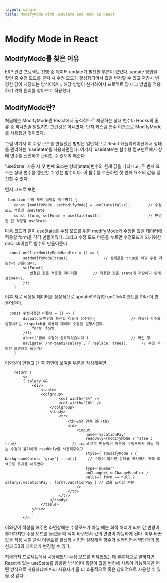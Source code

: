 ```yaml
---
layout: single
title: ModifyMode with useState and Hook in React
---
```


# Modify Mode in React

## ModifyMode를 찾은 이유

ERP 관련 프로젝트 진행 중 데이터 update가 필요한 부분이 있었다.
update 방법을 찾던 중 수정 모드를 클릭 시 수정 모드가 활성화되어서 값을 변경할 수 있고 저장시 변경한 값이 저장되는 방식이였다.
해당 방법이 신기하여서 프로젝트 당시 그 방법을 적용하기 위해 원리를 찾아보고 적용했다.

## ModifyMode란?

처음에는 ModifyMode란 React에서 공식적으로 제공하는 상태 변수나 Hooks의 종류 중 하나인줄 알았지만 그런것은 아니였다.
단지 커스텀 변수 이름으로 ModifyMode를 사용했던 것이였다.
        
그럼 여기서 이 수정 모드를 만들었던 방법은 일반적으로 React 애플리케이션에서 상태를 관리하는 'useState'를 사용하면된다.
여기서 'useState'는 함수형 컴포넌트에서 상태 변수를 선언하고 관리할 수 있도록 해준다.
        
'useState' 사용 시 첫 번째 요소는 상태(state)변수의 현재 값을 나타내고, 두 번째 요소는 상태 변수를 갱신할 수 있는 함수이다.
이 함수를 호출하면 첫 번째 요소의 값을 갱신할 수 있다.

먼저 코드로 보면
```
 function 수정 모드 실행할 함수명() {
    const [modifyMode, setModifyMode] = useState(false);        // 수정 모드 적용할 useState
    const [form, setForm] = useState(null);                     // 변경된 값 적용할 useState
```
다음 코드와 같이 useState를 수정 모드를 위한 modifyMode와 수정된 값을 데이터에 적용할 form을 각각 만들어줬다.
그리고 수정 모드 버튼을 누르면 수정모드가 되기위한 onClick이벤트 함수도 만들어준다.

```
  const onClickModifyModeHandler = () => {
        setModifyMode(true);                // 상태값을 true로 바꿔 수정 가능하게 만들어준다.
        setForm({
           변경된 값을 적용할 데이터들       // 적용할 값을 state에 저장하기 위해 설정해준다.
        });
    }
```

이후 새로 적용될 데이터를 정상적으로 update하기위한 onClick이벤트를 하나 더 만들어준다.
```
  const 수정적용할 버튼명 = () => {        
        dispatch(백단과 통신할 리듀서 함수명({	              // 리듀서 함수를 실행시키는 dispatch를 이용해 데이터 수정을 실행시킨다.
            form: form
        }));         
        alert('급여 수정이 완료되었습니다')                   // 확인 창
        navigate(`/hr-team2/salary`, { replace: true});      // 수정 후 이전 화면으로 돌아가기
    }    
```

이와같이 만들고 난 후 화면에 보여질 부분을 작성해주면 

```
    return (
        <>
        { salary &&
            <div>
                <table>
                <colgroup>
                        <col width="5%" />
                        <col width="10%" />
                    </colgroup>
                    <tbody>            
                        <tr>
                            <th>남은 연차 일</th>
                            <td>
                                <input 
                                    name='vacationPay'
                                    readOnly={modifyMode ? false : true}                         // input으로 만들었기 때문에 수정모드가 아닐 때는 수정이 불가하게 readOnly를 사용해주었고
                                    style={ !modifyMode ? { backgroundColor: 'gray'} : null}     // 수정이 불가한 상태를 표시하기 위해 회색으로 표시를 해주었다.
                                    type='number'
                                    onChange={ onChangeHandler }                                 
                                    value={ form == null ? salary?.vacationPay : form?.vacationPay } // 값을 표시할 부분
                                />
                            </td>
                        </tr>
                    </tbody>                    
                </table>            
            </div>
            }
        </>
```
이와같이 작성을 해주면 화면상에는 수정모드가 아닐 때는 회색 처리가 되며 값 변경이 불가하지만 수정 모드를 눌렀을 때 색이 바뀌면서 값의 변경이 가능하게 된다.
이후 바꾼 값을 적용 시킬 클릭 이벤트를 활성화 시키면 설정해둔 함수가 실행되면서 백단과의 통신과 DB의 데이터가 변경될 수 있다.

       
       
       
지금까지 프로젝트에서 사용해봤던 수정 모드를 리뷰했었는데 결론적으로 말하자면 React에 있는 useState를 응용한 방식이며 똑같이 값을 변경해 사용이 가능하지만 어떤 방식으로 사용하냐에 따라 사용자가 좀 더 효율적으로 혹은 창의적으로 사용할 수 있을 것 같다.
